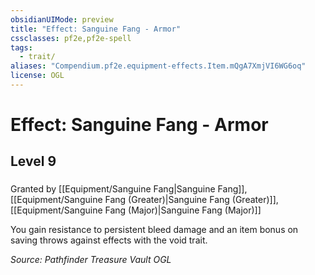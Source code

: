 ```yaml
---
obsidianUIMode: preview
title: "Effect: Sanguine Fang - Armor"
cssclasses: pf2e,pf2e-spell
tags:
  - trait/
aliases: "Compendium.pf2e.equipment-effects.Item.mQgA7XmjVI6WG6oq"
license: OGL
---
```

# Effect: Sanguine Fang - Armor
## Level 9
### 






Granted by [[Equipment/Sanguine Fang|Sanguine Fang]], [[Equipment/Sanguine Fang (Greater)|Sanguine Fang (Greater)]], [[Equipment/Sanguine Fang (Major)|Sanguine Fang (Major)]]

You gain resistance to persistent bleed damage and an item bonus on saving throws against effects with the void trait.

*Source: Pathfinder Treasure Vault*
*OGL*